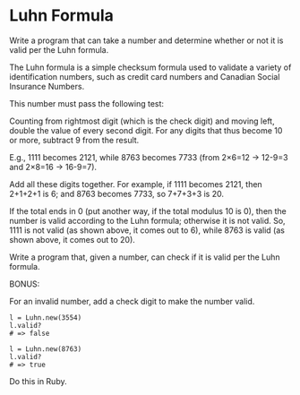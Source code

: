 # Luhn Formula

Write a program that can take a number and determine whether or not it is valid per the Luhn formula.

The Luhn formula is a simple checksum formula used to validate a variety of identification numbers, such as credit card numbers and Canadian Social Insurance Numbers.

This number must pass the following test:

Counting from rightmost digit (which is the check digit) and moving left, double the value of every second digit. For any digits that thus become 10 or more, subtract 9 from the result.

E.g., 1111 becomes 2121, while 8763 becomes 7733 (from 2×6=12 → 12-9=3 and 2×8=16 → 16-9=7).

Add all these digits together. For example, if 1111 becomes 2121, then 2+1+2+1 is 6; and 8763 becomes 7733, so 7+7+3+3 is 20.

If the total ends in 0 (put another way, if the total modulus 10 is 0), then the number is valid according to the Luhn formula; otherwise it is not valid. So, 1111 is not valid (as shown above, it comes out to 6), while 8763 is valid (as shown above, it comes out to 20).

Write a program that, given a number, can check if it is valid per the Luhn formula.

BONUS:

For an invalid number, add a check digit to make the number valid.
```
l = Luhn.new(3554)
l.valid?
# => false

l = Luhn.new(8763)
l.valid?
# => true
```
Do this in Ruby.
